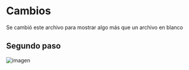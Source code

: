 # Cambios

Se cambió este archivo para mostrar algo más que un archivo en blanco

## Segundo paso

![imagen](https://github.com/user-attachments/assets/3f8d83e9-94ea-4028-8421-126266d164d5)
